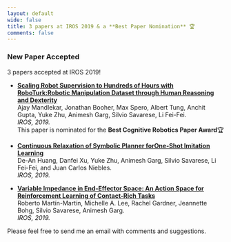 ```yaml
---
layout: default
wide: false
title: 3 papers at IROS 2019 & a **Best Paper Nomination** 🏆
comments: false
---
```


### **New Paper Accepted**

3 papers accepted at IROS 2019!

*  **[Scaling  Robot  Supervision  to  Hundreds  of  Hours  with  RoboTurk:Robotic Manipulation Dataset through Human Reasoning and Dexterity](http://roboturk.stanford.edu/realrobotdataset)**  
    Ajay Mandlekar, Jonathan Booher, Max Spero, Albert Tung, Anchit Gupta, Yuke Zhu, Animesh Garg, Silvio Savarese, Li Fei-Fei.  
    *IROS, 2019.*       
This paper is nominated for the **Best Cognitive Robotics Paper Award**🏆


*  **[Continuous  Relaxation  of  Symbolic  Planner  forOne-Shot  Imitation  Learning]()**  
    De-An Huang, Danfei Xu, Yuke Zhu, Animesh Garg, Silvio Savarese, Li Fei-Fei, and Juan Carlos Niebles.  
    *IROS, 2019.*   

*  **[Variable Impedance in End-Effector Space: An Action Space for Reinforcement Learning of Contact-Rich Tasks]()**  
    Roberto Martín-Martín, Michelle A. Lee, Rachel Gardner, Jeannette Bohg, Silvio Savarese, Animesh Garg.    
    *IROS, 2019.*   

Please feel free to send me an email with comments and suggestions. 
